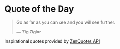 # Quote of the Day

<!-- QUOTE_START -->
> Go as far as you can see and you will see further.  
>
> — Zig Ziglar

Inspirational quotes provided by <a href="https://zenquotes.io/" target="_blank">ZenQuotes API</a>
<!-- QUOTE_END -->